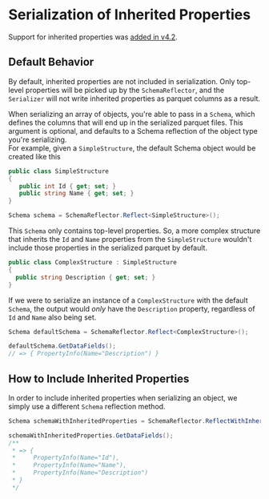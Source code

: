 # Serialization of Inherited Properties

Support for inherited properties was [added in v4.2](https://github.com/aloneguid/parquet-dotnet/pull/202).

## Default Behavior

By default, inherited properties are not included in serialization.  Only top-level properties will be picked up by the `SchemaReflector`, and the `Serializer` will not write inherited properties as parquet columns as a result.

When serializing an array of objects, you're able to pass in a `Schema`, which defines the columns that will end up in the serialized parquet files.  This argument is optional, and defaults to a Schema reflection of the object type you're serializing.  
For example, given a `SimpleStructure`, the default Schema object would be created like this

```csharp
public class SimpleStructure
{
   public int Id { get; set; }
   public string Name { get; set; }
}
```
```csharp
Schema schema = SchemaReflector.Reflect<SimpleStructure>();
```

This `Schema` only contains top-level properties.  So, a more complex structure that inherits the `Id` and `Name` properties from the `SimpleStructure` wouldn't include those properties in the serialized parquet by default.

```csharp
public class ComplexStructure : SimpleStructure
{
  public string Description { get; set; }
}
```

If we were to serialize an instance of a `ComplexStructure` with the default `Schema`, the output would _only_ have the `Description` property, regardless of `Id` and `Name` also being set.

```csharp
Schema defaultSchema = SchemaReflector.Reflect<ComplexStructure>();

defaultSchema.GetDataFields(); 
// => { PropertyInfo(Name="Description") }
```

## How to Include Inherited Properties

In order to include inherited properties when serializing an object, we simply use a different `Schema` reflection method.

```csharp 
Schema schemaWithInheritedProperties = SchemaReflector.ReflectWithInheritedProperties<ComplexStructure>();

schemaWithInheritedProperties.GetDataFields(); 
/**
 * => { 
 *     PropertyInfo(Name="Id"),
 *     PropertyInfo(Name="Name"),
 *     PropertyInfo(Name="Description")
 * }
 */
```
